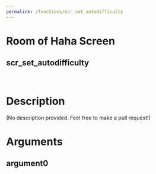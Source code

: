 ```yaml
---
permalink: /functions/scr_set_autodifficulty
---
```

# Room of Haha Screen  
## scr_set_autodifficulty  
&nbsp;  
# Description  
(No description provided. Feel free to make a pull request!) 
&nbsp;  
# Arguments
## argument0

&nbsp;  


